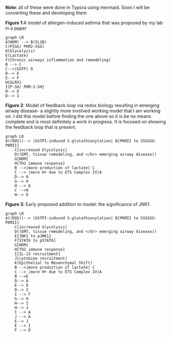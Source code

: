 **Note**: all of these were done in Typora using mermaid. Soon I will be converting these and developing them 

**Figure 1**:A model of allergen-induced asthma that was proposed by my lab in a paper

```mermaid
graph LR
A(HDM) --> B(IL1B)
C(PSSG/ PKM2-SSG)
D(Glycolysis)
E(Lactate)
F(Chronic airways inflammation and remodeling)
B --> C
C-->|GSTP| D
D--> E
E--> F
H{GLRX}
I{P-SH/ PKM-2-SH}
H--> D
D--> I
```












**Figure 2**: Model of feedback loop via redox biology resulting in emerging airway disease- a slightly more involved working model that I am working on. I did this model before finding the one above so it is be no means complete and is most definitely a work in progress. It is focused on showing the feedback loop that is present.


```mermaid
graph LR
A((ROS))--> |GSTPI-induced S-glutathionylation| B[PKMII to SSGSSG-PKMII]
	C[increased Glycolysis]
	D((EMT, tissue remodeling, and </br> emerging airway disease))
	G[HDM]
	H[TH2 immune response]
    B -->|more production of lactate| C
    C --> |more H+ due to ETS Complex IV|A 
    D--> A
    G--> H
    H --> A
    C -->H
    H--> D
```







**Figure 3**: Early proposed addition to model: the significance of JNK1.


```mermaid
graph LR
A((ROS))--> |GSTPI-induced S-glutathionylation| B[PKMII to SSGSSG-PKMII]
	C[increased Glycolysis]
	D((EMT, tissue remodeling, and </br> emerging airway disease))
	E{JNK1 to pJNK1}
	F[STAT6 to pSTAT6]
	G[HDM]
	H[TH2 immune response]
	I[IL-13 recruitment]
	J[cytokine recruitment]
	K(Epithelial to Mesenchymal Shift)
    B -->|more production of lactate| C
    C --> |more H+ due to ETS Complex IV|A 
    B -->E
    D--> A
    E--> D
    D--> I
    I --> F
    G--> H
    H--> I 
    H--> J
    I --> A
    J --> A
    E--> J
    E --> I
    F --> D
    
 
```



